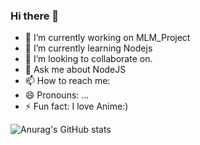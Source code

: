 ### Hi there 👋

- 🔭 I’m currently working on MLM_Project
- 🌱 I’m currently learning Nodejs
- 👯 I’m looking to collaborate on.
- 💬 Ask me about NodeJS
- 📫 How to reach me:
- 😄 Pronouns: ...
- ⚡ Fun fact: I love Anime:) 




![Anurag's GitHub stats](https://github-readme-stats.vercel.app/api?username=TheMihirSensei&theme=cobalt&show_icons=true)


